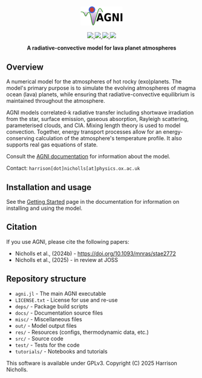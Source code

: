 <h1 align="center">
    <div>
        <img src="docs/src/assets/logo_title.svg" style="vertical-align: middle;" width="22%"/>
    </div>
</h1>

<p align="center">
  <a href="https://github.com/nichollsh/AGNI/actions/workflows/install_and_test.yml">
    <img src="https://github.com/nichollsh/AGNI/actions/workflows/install_and_test.yml/badge.svg">
  </a>
  <a href="https://nichollsh.github.io/AGNI/dev/">
    <img src="https://github.com/nichollsh/AGNI/actions/workflows/documentation.yml/badge.svg">
  </a>
  <a href="LICENSE.txt">
    <img src="https://img.shields.io/github/license/nichollsh/AGNI?label=License">
  </a>
  <a href="https://doi.org/10.1093/mnras/stae2772">
    <img src="https://img.shields.io/badge/DOI-10.1093%2Fmnras%2Fstae2772-blue">
  </a>
</p>

<p align="center">
  <b>A radiative-convective model for lava planet atmospheres</b>
</p>


## Overview
A numerical model for the atmospheres of hot rocky (exo)planets. The model's primary purpose is to simulate the evolving atmospheres of magma ocean (lava) planets, while ensuring that radiative-convective equilibrium is maintained throughout the atmosphere.

AGNI models correlated-k radiative transfer including shortwave irradiation from the star, surface emission, gaseous absorption, Rayleigh scattering, parameterised clouds, and CIA. Mixing length theory is used to model convection. Together, energy transport processes allow for an energy-conserving calculation of the atmosphere's temperature profile. It also supports real gas equations of state.

Consult the [AGNI documentation](https://nichollsh.github.io/AGNI/) for information about the model.

Contact: `harrison[dot]nicholls[at]physics.ox.ac.uk`

## Installation and usage
See the [Getting Started](https://nichollsh.github.io/AGNI/dev/setup/) page in the documentation for information on installing and using the model.

## Citation
If you use AGNI, please cite the following papers:
* Nicholls et al., (2024b) - https://doi.org/10.1093/mnras/stae2772
* Nicholls et al., (2025) - in review at JOSS

## Repository structure
* `agni.jl`         - The main AGNI executable
* `LICENSE.txt`     - License for use and re-use
* `deps/`           - Package build scripts
* `docs/`           - Documentation source files
* `misc/`           - Miscellaneous files
* `out/`            - Model output files
* `res/`            - Resources (configs, thermodynamic data, etc.)
* `src/`            - Source code
* `test/`           - Tests for the code
* `tutorials/`      - Notebooks and tutorials

This software is available under GPLv3. Copyright (C) 2025 Harrison Nicholls.
